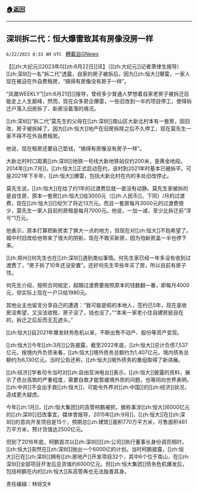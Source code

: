 ###  [:house:返回](README.md)
---


## 深圳拆二代：恒大爆雷致其有房像没房一样
`6/22/2023 8:33 AM UTC ` [轉載自GNews](https://gnews.org/articles/1403402)


【[[zh:大纪元]]2023年0[[zh:6月22日]]讯】（[[zh:大纪元]]记者萧律生报导）[[zh:深圳]]一名“拆二代”透露，自家的房子被拆后，因为[[zh:恒大]]爆雷，一家人现在被迫在外自费租房，“搞得有房像没有房子一样”。

“凤凰WEEKLY”[[zh:6月21日]]报导，曾经多少普通人梦想着自家老房子被拆迁后能走上人生巅峰，然而，现在众多房企爆雷，一些旧改到一半的项目停工，使得拆迁户落入旧房拆了、新房没着落的境况。

[[zh:深圳]]“拆二代”莫先生的父母在[[zh:深圳]]南山区大新北村本有一套房，因旧改，房子被拆掉了。因为[[zh:恒大]]地产在旧房拆除之后不久停工，现在莫先生一家不得不在外自费租房。

他说，现在租房还要自己垫钱，“搞得有房像没有房子一样”。

大新北村村口距离[[zh:深圳]]地铁一号线大新地铁站仅约200米，是黄金地段。2014年[[zh:7月]]，[[zh:恒大]]正式启动签约，该村到2021年时基本已被拆平。可是2021年下半年，[[zh:恒大]]爆雷，包括大新北村在内的多处旧改停止。

莫先生说，[[zh:恒大]]在给了约1年的过渡费后就一直没有动静。莫先生家被拆的是自住房，原本一套房[[zh:恒大]]给3000元（[[zh:人民币]]，下同）/月的过渡费，现在[[zh:恒大]]已经欠了将近13万元。而且一套房每月3000元的过渡费很少，莫先生一家人目前的房租是每月7000元。他说，一加一减，至少比拆迁前“浮亏”1万元。

他表示，原本打算把新房卖了换大一点的地方，但现在对[[zh:恒大]]不抱希望了。城中村旧改给他带来了很大的阴影，现在不敢买新房，因为怕新房盖一半也停下来。

[[zh:郑州]]何先生也在[[zh:深圳]]遇到类似事情。何先生家已经一年多没有收到过渡费了，“房子拆了10年还没安置”。还好何先生早些年买了房，所以目前有房子住。

何先生介绍，按照合同规定，超期过渡费要按照原本的钱数翻一番，即每月4000元，但实际上现在一户只给1980元。

其他业主也留言分享自己的遭遇：“我可能是假的本地人，签约已5年，现在是收房没希望，又没法收租，房子没了，钱也没了。”“本来一家老小住自建房挺自在的，拆迁之后反而无瓦遮头。”

[[zh:恒大]]自2021年爆发财务危机以来，不断出售不动产、股份等资产变现。

[[zh:恒大]]今年[[zh:3月]]公告披露，截至2022年底，[[zh:恒大]]总计负债7,537亿元，按境内外负债来看，[[zh:恒大]]境外债务总额约为1,407亿元，境内债务总额约为6,130亿元。当时公告还称，[[zh:恒大]]境外债务的重组取得了新进展。

[[zh:经济]]学者司令当时对[[zh:自由亚洲电台]]表示，[[zh:恒大]]披露的资料，展示了债台高筑的严重程度，需要自救才能暂缓境外债的问题，也等同向世界表明，[[zh:中共]]不会出手救[[zh:恒大]]，可能令外界对[[zh:中国]]的[[zh:经济]]状况，造成更大疑虑。

今年[[zh:1月]]，[[zh:恒大集团]]的高管柯鹏被抓，据称事涉[[zh:恒大]]6000亿元的[[zh:深圳]]旧改事宜。媒体曾报导，2015年[[zh:9月]]，[[zh:恒大]]在[[zh:深圳]]的意向开发项目是15个，预期总[[zh:建筑]]面积770万平方米，可售面积461万平方米，预计货值达2500亿元。

但到了2016年底，柯鹏首次以[[zh:深圳]][[zh:公司]]执行董事长身份调亮相时，[[zh:恒大]]突然在[[zh:深圳]]抛出一个6000亿的计划。当时柯鹏披露，[[zh:恒大]]已在[[zh:深圳]]拥有[[zh:房地产]]开发项目32个，其中6个位于南山，在[[zh:深圳]]全部项目开发后总货值约6000亿元。但[[zh:恒大集团]]债务危机爆发后，包括柯鹏在内的[[zh:恒大]]系高管再也无法独善其身。

责任编辑：林琮文#

